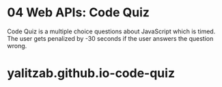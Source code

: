 # 04 Web APIs: Code Quiz

Code Quiz is a multiple choice questions about JavaScript which is timed. The user gets penalized by -30 seconds if the user answers the question wrong. 

# yalitzab.github.io-code-quiz